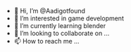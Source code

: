 - 👋 Hi, I’m @Aadigotfound
- 👀 I’m interested in game development
- 🌱 I’m currently learning blender
- 💞️ I’m looking to collaborate on ...
- 📫 How to reach me ...

<!---
Aadigotfound/Aadigotfound is a ✨ special ✨ repository because its `README.md` (this file) appears on your GitHub profile.
You can click the Preview link to take a look at your changes.
--->
